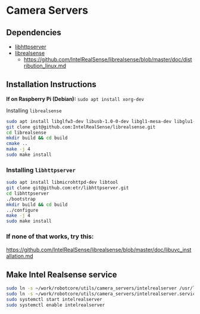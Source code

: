 # Camera Servers

## Dependencies
* [libhttpserver](https://github.com/etr/libhttpserver)
* [librealsense](https://github.com/IntelRealSense/librealsense)
  * https://github.com/IntelRealSense/librealsense/blob/master/doc/distribution_linux.md
    
## Installation Instructions

**If on Raspberry Pi (Debian):** `sudo apt install xorg-dev`

Installing `librealsense`
```bash
sudo apt install libglfw3-dev libusb-1.0-0-dev libgl1-mesa-dev libglu1-mesa-dev
git clone git@github.com:IntelRealSense/librealsense.git
cd librealsense
mkdir build && cd build
cmake ..
make -j 4
sudo make install
```
    
### Installing `libhttpserver`
```bash
sudo apt install libmicrohttpd-dev libtool
git clone git@github.com:etr/libhttpserver.git
cd libhttpserver
./bootstrap
mkdir build && cd build
../configure
make -j 4
sudo make install
```

### If none of that works, try this:
https://github.com/IntelRealSense/librealsense/blob/master/doc/libuvc_installation.md

## Make Intel Realsense service
```bash
sudo ln -s ~/work/robotcore/utils/camera_servers/intelrealserver /usr/local/bin
sudo ln -s ~/work/robotcore/utils/camera_servers/intelrealserver.service /etc/systemd/system/
sudo systemctl start intelrealserver
sudo systemctl enable intelrealserver
```